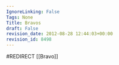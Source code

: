 ```yaml
---
IgnoreLinking: False
Tags: None
Title: Bravos
draft: False
revision_date: 2012-08-28 12:44:03+00:00
revision_id: 8498
---
```


#REDIRECT [[Bravo]]
